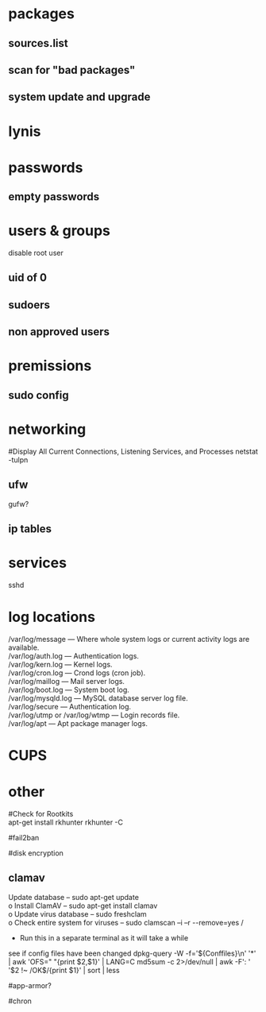 # packages

## sources.list

## scan for "bad packages"

## system update and upgrade

# lynis

# passwords 

## empty passwords

# users & groups
disable root user

## uid of 0

## sudoers

## non approved users

# premissions

## sudo config

# networking
#Display All Current Connections, Listening Services, and Processes
netstat -tulpn

## ufw
gufw?

## ip tables

# services
sshd

# log locations
/var/log/message — Where whole system logs or current activity logs are available.  
/var/log/auth.log — Authentication logs.  
/var/log/kern.log — Kernel logs.  
/var/log/cron.log — Crond logs (cron job).  
/var/log/maillog — Mail server logs.  
/var/log/boot.log — System boot log.  
/var/log/mysqld.log — MySQL database server log file.  
/var/log/secure — Authentication log.  
/var/log/utmp or /var/log/wtmp — Login records file.  
/var/log/apt — Apt package manager logs.  

# CUPS


# other
#Check for Rootkits  
apt-get install rkhunter
rkhunter -C

#fail2ban

#disk encryption

## clamav
Update database – sudo apt-get update  
o Install ClamAV – sudo apt-get install clamav  
o Update virus database – sudo freshclam  
o Check entire system for viruses – sudo clamscan –i –r --remove=yes /  
- Run this in a separate terminal as it will take a while

see if config files have been changed
dpkg-query -W -f='${Conffiles}\n' '*' | awk 'OFS="  "{print $2,$1}' | LANG=C md5sum -c 2>/dev/null | awk -F': ' '$2 !~ /OK$/{print $1}' | sort | less

#app-armor?

#chron

